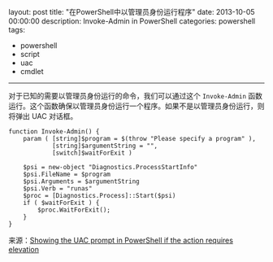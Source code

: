 layout: post
title: "在PowerShell中以管理员身份运行程序"
date: 2013-10-05 00:00:00
description: Invoke-Admin in PowerShell
categories: powershell
tags:
- powershell
- script
- uac
- cmdlet
---
对于已知的需要以管理员身份运行的命令，我们可以通过这个 `Invoke-Admin` 函数运行。这个函数确保以管理员身份运行一个程序。如果不是以管理员身份运行，则将弹出 UAC 对话框。

	function Invoke-Admin() {
	    param ( [string]$program = $(throw "Please specify a program" ),
	            [string]$argumentString = "",
	            [switch]$waitForExit )
	
	    $psi = new-object "Diagnostics.ProcessStartInfo"
	    $psi.FileName = $program 
	    $psi.Arguments = $argumentString
	    $psi.Verb = "runas"
	    $proc = [Diagnostics.Process]::Start($psi)
	    if ( $waitForExit ) {
	        $proc.WaitForExit();
	    }
	}

来源：[Showing the UAC prompt in PowerShell if the action requires elevation][1]

[1]: http://stackoverflow.com/questions/1566969/showing-the-uac-prompt-in-powershell-if-the-action-requires-elevation "Showing the UAC prompt in PowerShell if the action requires elevation"
